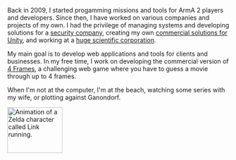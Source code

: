Back in 2009, I started progamming missions and tools for ArmA 2 players and developers. Since then, I have worked on various companies and projects of my own. I had the privilege of managing systems and developing solutions for a <a href="https://pycseca.com" target="_blank" rel="noreferer" rel="noopener">security company</a>, creating my own <a href="https://assetstore.unity.com/publishers/15679" target="_blank" rel="noreferer" rel="noopener">commercial solutions for Unity</a>, and working at a <a href="https://www.cta-observatory.org/about/locations/ctao-north/" target="_blank" rel="noreferer" rel="noopener">huge scientific corporation</a>.

My main goal is to develop web applications and tools for clients and businesses. In my free time, I work on developing the commercial version of <a href="https://4frames.jrai.dev" target="_blank">4 Frames</a>, a challenging web game where you have to guess a movie through up to 4 frames.

When I'm not at the computer, I'm at the beach, watching some series with my wife, or plotting against <span class="ganon-word">Ganondorf</span>.
<div class="anim"><img src="/animation.gif" width="125" height="104.16" alt="Animation of a Zelda character called Link running." decoding="async" loading="lazy"/></div>